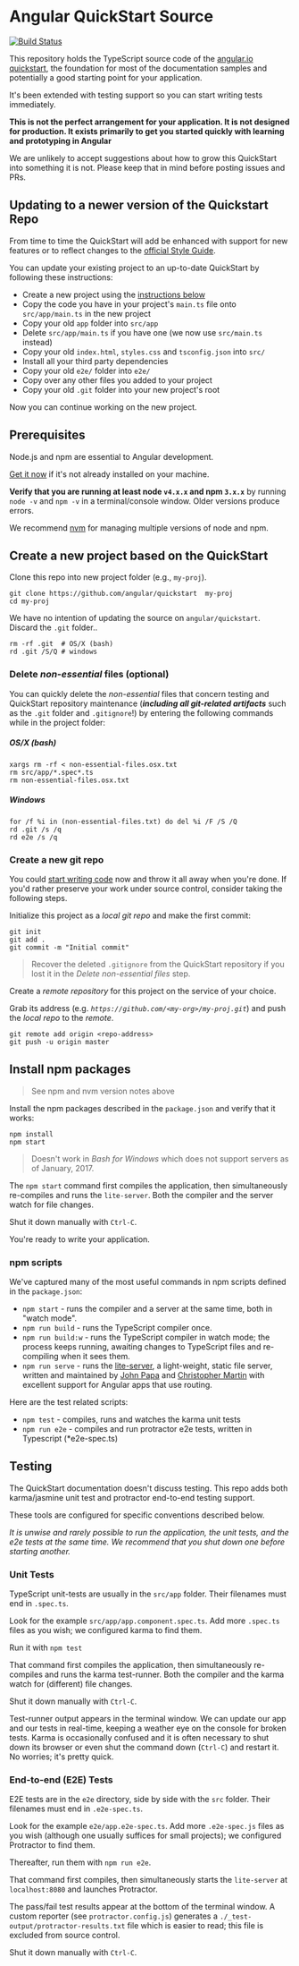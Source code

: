 ﻿# Angular QuickStart Source
[![Build Status][travis-badge]][travis-badge-url]

This repository holds the TypeScript source code of the [angular.io quickstart](https://angular.io/docs/ts/latest/quickstart.html),
the foundation for most of the documentation samples and potentially a good starting point for your application.

It's been extended with testing support so you can start writing tests immediately.

**This is not the perfect arrangement for your application. It is not designed for production.
It exists primarily to get you started quickly with learning and prototyping in Angular**

We are unlikely to accept suggestions about how to grow this QuickStart into something it is not.
Please keep that in mind before posting issues and PRs.

## Updating to a newer version of the Quickstart Repo

From time to time the QuickStart will add be enhanced with support for new features or to reflect
changes to the [official Style Guide](https://angular.io/docs/ts/latest/guide/style-guide.html).

You can update your existing project to an up-to-date QuickStart by following these instructions:
- Create a new project using the [instructions below](#create-a-new-project-based-on-the-quickstart)
- Copy the code you have in your project's `main.ts` file onto `src/app/main.ts` in the new project
- Copy your old `app` folder into `src/app`
- Delete `src/app/main.ts` if you have one (we now use `src/main.ts` instead)
- Copy your old `index.html`, `styles.css` and `tsconfig.json` into `src/`
- Install all your third party dependencies
- Copy your old `e2e/` folder into `e2e/`
- Copy over any other files you added to your project
- Copy your old `.git` folder into your new project's root

Now you can continue working on the new project.

## Prerequisites

Node.js and npm are essential to Angular development. 
     
<a href="https://docs.npmjs.com/getting-started/installing-node" target="_blank" title="Installing Node.js and updating npm">
Get it now</a> if it's not already installed on your machine.
 
**Verify that you are running at least node `v4.x.x` and npm `3.x.x`**
by running `node -v` and `npm -v` in a terminal/console window.
Older versions produce errors.

We recommend [nvm](https://github.com/creationix/nvm) for managing multiple versions of node and npm.

## Create a new project based on the QuickStart

Clone this repo into new project folder (e.g., `my-proj`).
```shell
git clone https://github.com/angular/quickstart  my-proj
cd my-proj
```

We have no intention of updating the source on `angular/quickstart`.
Discard the `.git` folder..
```shell
rm -rf .git  # OS/X (bash)
rd .git /S/Q # windows
```
### Delete _non-essential_ files (optional)

You can quickly delete the _non-essential_ files that concern testing and QuickStart repository maintenance
(***including all git-related artifacts*** such as the `.git` folder and `.gitignore`!)
by entering the following commands while in the project folder:

##### OS/X (bash)
```shell
xargs rm -rf < non-essential-files.osx.txt
rm src/app/*.spec*.ts
rm non-essential-files.osx.txt
```

##### Windows
```shell
for /f %i in (non-essential-files.txt) do del %i /F /S /Q
rd .git /s /q
rd e2e /s /q
```

### Create a new git repo
You could [start writing code](#start-development) now and throw it all away when you're done.
If you'd rather preserve your work under source control, consider taking the following steps.

Initialize this project as a *local git repo* and make the first commit:
```shell
git init
git add .
git commit -m "Initial commit"
```

>Recover the deleted `.gitignore` from the QuickStart repository 
if you lost it in the _Delete non-essential files_ step.

Create a *remote repository* for this project on the service of your choice.

Grab its address (e.g. *`https://github.com/<my-org>/my-proj.git`*) and push the *local repo* to the *remote*.
```shell
git remote add origin <repo-address>
git push -u origin master
```
## Install npm packages

> See npm and nvm version notes above

Install the npm packages described in the `package.json` and verify that it works:

```shell
npm install
npm start
```

>Doesn't work in _Bash for Windows_ which does not support servers as of January, 2017.

The `npm start` command first compiles the application, 
then simultaneously re-compiles and runs the `lite-server`.
Both the compiler and the server watch for file changes.

Shut it down manually with `Ctrl-C`.

You're ready to write your application.

### npm scripts

We've captured many of the most useful commands in npm scripts defined in the `package.json`:

* `npm start` - runs the compiler and a server at the same time, both in "watch mode".
* `npm run build` - runs the TypeScript compiler once.
* `npm run build:w` - runs the TypeScript compiler in watch mode; the process keeps running, awaiting changes to TypeScript files and re-compiling when it sees them.
* `npm run serve` - runs the [lite-server](https://www.npmjs.com/package/lite-server), a light-weight, static file server, written and maintained by
[John Papa](https://github.com/johnpapa) and
[Christopher Martin](https://github.com/cgmartin)
with excellent support for Angular apps that use routing.

Here are the test related scripts:
* `npm test` - compiles, runs and watches the karma unit tests
* `npm run e2e` - compiles and run protractor e2e tests, written in Typescript (*e2e-spec.ts)

## Testing

The QuickStart documentation doesn't discuss testing.
This repo adds both karma/jasmine unit test and protractor end-to-end testing support.

These tools are configured for specific conventions described below.

*It is unwise and rarely possible to run the application, the unit tests, and the e2e tests at the same time.
We recommend that you shut down one before starting another.*

### Unit Tests
TypeScript unit-tests are usually in the `src/app` folder. Their filenames must end in `.spec.ts`.

Look for the example `src/app/app.component.spec.ts`.
Add more `.spec.ts` files as you wish; we configured karma to find them.

Run it with `npm test`

That command first compiles the application, then simultaneously re-compiles and runs the karma test-runner.
Both the compiler and the karma watch for (different) file changes.

Shut it down manually with `Ctrl-C`.

Test-runner output appears in the terminal window.
We can update our app and our tests in real-time, keeping a weather eye on the console for broken tests.
Karma is occasionally confused and it is often necessary to shut down its browser or even shut the command down (`Ctrl-C`) and
restart it. No worries; it's pretty quick.

### End-to-end (E2E) Tests

E2E tests are in the `e2e` directory, side by side with the `src` folder.
Their filenames must end in `.e2e-spec.ts`.

Look for the example `e2e/app.e2e-spec.ts`.
Add more `.e2e-spec.js` files as you wish (although one usually suffices for small projects);
we configured Protractor to find them.

Thereafter, run them with `npm run e2e`.

That command first compiles, then simultaneously starts the `lite-server` at `localhost:8080`
and launches Protractor.  

The pass/fail test results appear at the bottom of the terminal window.
A custom reporter (see `protractor.config.js`) generates a  `./_test-output/protractor-results.txt` file
which is easier to read; this file is excluded from source control.

Shut it down manually with `Ctrl-C`.

[travis-badge]: https://travis-ci.org/angular/quickstart.svg?branch=master
[travis-badge-url]: https://travis-ci.org/angular/quickstart
